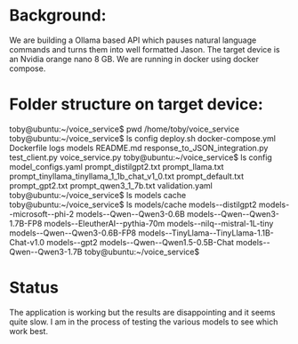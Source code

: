 # Background:
We are building a Ollama based API which pauses natural language commands and turns them into well formatted Jason. The target device is an Nvidia orange nano 8 GB. We are running in docker using docker compose.


# Folder structure on target device:
toby@ubuntu:~/voice_service$ pwd
/home/toby/voice_service
toby@ubuntu:~/voice_service$ ls
config  deploy.sh  docker-compose.yml  Dockerfile  logs  models  README.md  response_to_JSON_integration.py  test_client.py  voice_service.py
toby@ubuntu:~/voice_service$ ls config
model_configs.yaml  prompt_distilgpt2.txt  prompt_llama.txt       prompt_tinyllama_tinyllama_1_1b_chat_v1_0.txt
prompt_default.txt  prompt_gpt2.txt        prompt_qwen3_1_7b.txt  validation.yaml
toby@ubuntu:~/voice_service$ ls models
cache
toby@ubuntu:~/voice_service$ ls models/cache
models--distilgpt2              models--microsoft--phi-2         models--Qwen--Qwen3-0.6B      models--Qwen--Qwen3-1.7B-FP8
models--EleutherAI--pythia-70m  models--nilq--mistral-1L-tiny    models--Qwen--Qwen3-0.6B-FP8  models--TinyLlama--TinyLlama-1.1B-Chat-v1.0
models--gpt2                    models--Qwen--Qwen1.5-0.5B-Chat  models--Qwen--Qwen3-1.7B
toby@ubuntu:~/voice_service$ 

# Status
The application is working but the results are disappointing and it seems quite slow. I am in the process of testing the various models to see which work best.

